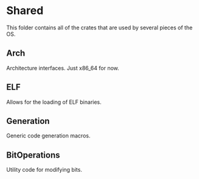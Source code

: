 # Shared
This folder contains all of the crates that are used by several pieces of the OS.
## Arch
Architecture interfaces. Just x86_64 for now.
## ELF
Allows for the loading of ELF binaries.
## Generation
Generic code generation macros.
## BitOperations
Utility code for modifying bits.